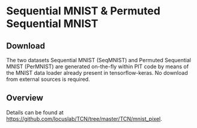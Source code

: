 # Sequential MNIST & Permuted Sequential MNIST
## Download
The two datasets Sequential MNIST (SeqMNIST) and Permuted Sequential MNIST (PerMNIST) are generated on-the-fly within PIT code by means of the MNIST data loader already present in tensorflow-keras. No download from external sources is required.

## Overview
Details can be found at https://github.com/locuslab/TCN/tree/master/TCN/mnist_pixel.

